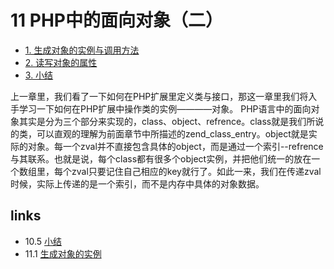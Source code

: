 # 11 PHP中的面向对象（二） 


 * [1. 生成对象的实例与调用方法](</book/chapt11/11.1.md>) 
 * [2. 读写对象的属性](</book/chapt11/11.2.md>) 
 * [3. 小结](</book/chapt11/11.3.md>) 

上一章里，我们看了一下如何在PHP扩展里定义类与接口，那这一章里我们将入手学习一下如何在PHP扩展中操作类的实例————对象。
PHP语言中的面向对象其实是分为三个部分来实现的，class、object、refrence。class就是我们所说的类，可以直观的理解为前面章节中所描述的zend_class_entry。object就是实际的对象。每一个zval并不直接包含具体的object，而是通过一个索引--refrence与其联系。也就是说，每个class都有很多个object实例，并把他们统一的放在一个数组里，每个zval只要记住自己相应的key就行了。如此一来，我们在传递zval时候，实际上传递的是一个索引，而不是内存中具体的对象数据。


## links
   * 10.5 [小结](</book/chapt10/10.5.md>)
   * 11.1 [生成对象的实例](</book/chapt11/11.1.md>)

